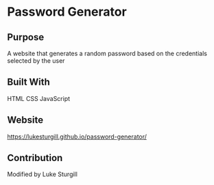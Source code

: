# Password Generator

## Purpose

A website that generates a random password based on the credentials selected by the user

## Built With

HTML
CSS
JavaScript

## Website

https://lukesturgill.github.io/password-generator/

## Contribution

Modified by Luke Sturgill
